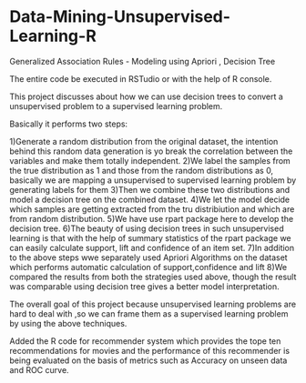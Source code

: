 # Data-Mining-Unsupervised-Learning-R
Generalized Association Rules - Modeling using Apriori , Decision Tree 

The entire code be executed in RSTudio or with the help of R console.

This project discusses about how we can use decision trees to convert a unsupervised problem to a supervised learning problem.

Basically it performs two steps:

1)Generate a random distribution from the original dataset, the intention behind this random data generation is yo break the correlation between the variables 
  and make them totally independent.
2)We label the samples from the true distribution as 1 and those from the random distributions as 0, basically we are mapping a unsupervised 
  to supervised learning problem by generating labels for them
3)Then we combine these two distributions and model a decision tree on the combined dataset.
4)We let the model decide which samples are getting extracted from the tru distribiution and which are from random distribution.
5)We have use rpart package here to develop the decision tree.
6)The beauty of using decision trees in such unsupervised learning is that with the help of summary statistics of the rpart package we can easily calculate support,
lift and confidence of an item set.
7)In addition to the above steps wwe separately used Apriori Algorithms on the dataset which performs automatic calculation of support,confidence and lift
8)We compared the results from both the strategies used above, though the result was comparable using decision tree gives a better model interpretation.

The overall goal of this project because unsupervised learning problems are hard to deal with ,so we can frame them as a supervised learning problem by using the above techniques.

Added the R code for  recommender system which provides the tope ten recommendations for movies and the performance of this recommender is being evaluated on the basis of metrics such as Accuracy on unseen data and ROC curve.
